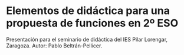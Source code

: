 # Elementos de didáctica para una propuesta de funciones en 2º ESO

Presentación para el seminario de didáctica del IES Pilar Lorengar, Zaragoza. Autor: Pablo Beltrán-Pellicer.
